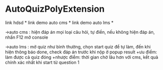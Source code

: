 # AutoQuizPolyExtension

link hdsd *
link demo auto cms *
link demo auto lms *

->auto cms : hiện đáp án mọi loại câu hỏi, tự điền, nếu không hiện đáp án, nhấn F12 mở console

->auto lms : mở quiz như bình thường, chọn start quiz để tự làm, đến khi hiện thông báo done, check đáp án trước khi nộp ở popup result
  +ưu điểm: làm được cả quiz đóng
  +nhược điểm: thời gian chờ lâu hơn với cms, kết quả chính xác nhất khi start từ question 1
  

